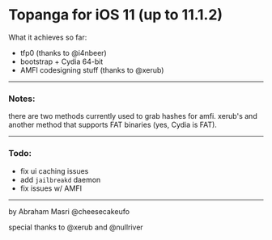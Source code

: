 # Topanga for iOS 11 (up to 11.1.2)

What it achieves so far:

* tfp0 (thanks to @i4nbeer)
* bootstrap + Cydia 64-bit
* AMFI codesigning stuff (thanks to @xerub)

---
### Notes:
there are two methods currently used to grab hashes for amfi. xerub's and another method that supports FAT binaries (yes, Cydia is FAT).

---

### Todo:

* fix ui caching issues
* add `jailbreakd` daemon
* fix issues w/ AMFI

---
by Abraham Masri @cheesecakeufo

special thanks to @xerub and @nullriver

